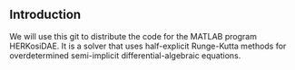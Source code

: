 ## Introduction

We will use this git to distribute the code for the MATLAB program HERKosiDAE. It is a solver that uses half-explicit Runge-Kutta methods for overdetermined semi-implicit differential-algebraic equations.